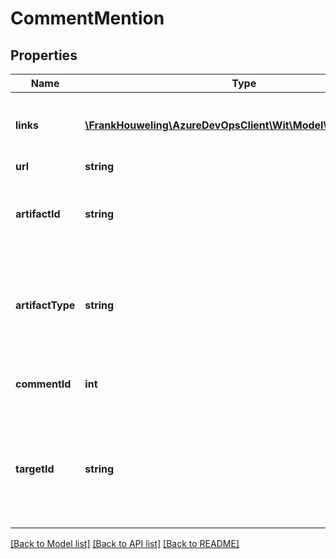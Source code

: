 # CommentMention

## Properties
Name | Type | Description | Notes
------------ | ------------- | ------------- | -------------
**links** | [**\FrankHouweling\AzureDevOpsClient\Wit\Model\ReferenceLinks**](ReferenceLinks.md) | Link references to related REST resources. | [optional] 
**url** | **string** |  | [optional] 
**artifactId** | **string** | The artifact portion of the parsed text. (i.e. the work item&#39;s id) | [optional] 
**artifactType** | **string** | The type the parser assigned to the mention. (i.e. person, work item, etc) | [optional] 
**commentId** | **int** | The comment id of the mention. | [optional] 
**targetId** | **string** | The resolved target of the mention. An example of this could be a user&#39;s tfid | [optional] 

[[Back to Model list]](../README.md#documentation-for-models) [[Back to API list]](../README.md#documentation-for-api-endpoints) [[Back to README]](../README.md)



